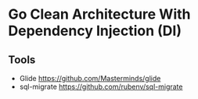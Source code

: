 # Go Clean Architecture With Dependency Injection (DI)

## Tools
- Glide https://github.com/Masterminds/glide
- sql-migrate https://github.com/rubenv/sql-migrate 
